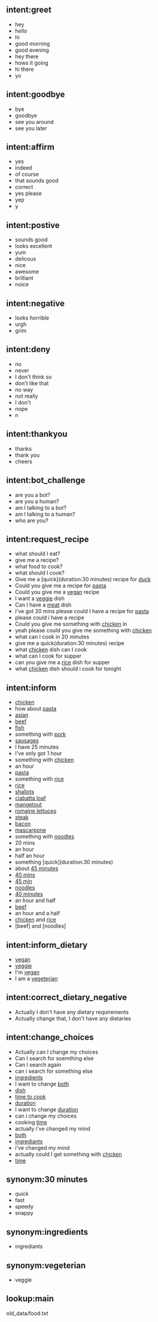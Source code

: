 ## intent:greet
- hey
- hello
- hi
- good morning
- good evening
- hey there
- hows it going
- hi there
- yo

## intent:goodbye
- bye
- goodbye
- see you around
- see you later

## intent:affirm
- yes
- indeed
- of course
- that sounds good
- correct
- yes please
- yep
- y

## intent:postive
- sounds good
- looks excellent
- yum
- delicous
- nice
- awesome
- brilliant
- noice

## intent:negative
- looks horrible
- urgh
- grim

## intent:deny
- no
- never
- I don't think so
- don't like that
- no way
- not really
- I don't
- nope
- n

## intent:thankyou
- thanks
- thank you
- cheers

## intent:bot_challenge
- are you a bot?
- are you a human?
- am I talking to a bot?
- am I talking to a human?
- who are you?

## intent:request_recipe
- what should I eat?
- give me a recipe?
- what food to cook?
- what should I cook?
- Give me a [quick](duration:30 minutes) recipe for [duck](main)
- Could you give me a recipe for [pasta](main)
- Could you give me a [vegan](dietary) recipe
- I want a [veggie](dietary:vegeterian) dish
- Can I have a [meat](dietary) dish
- I've got 20 mins please could I have a recipe for [pasta](main)
- please could i have a recipe
- Could you give me something with [chicken](main) in
- yeah please could you give me something with [chicken](main)
- what can I cook in 20 minutes
- give me a quick(duration:30 minutes) recipe
- what [chicken](main) dish can I cook
- what can I cook for supper
- can you give me a [rice](main) dish for supper
- what [chicken](main) dish should i cook for tonight

## intent:inform
- [chicken](main)
- how about [pasta](main)
- [asian](main)
- [beef](main)
- [fish](main)
- something with [pork](main)
- [sausages](main)
- I have 25 minutes
- I've only got 1 hour
- something with [chicken](main)
- an hour
- [pasta](main)
- something with [rice](main)
- [rice](main)
- [shallots](main)
- [ciabatta loaf](main)
- [mangetout](main)
- [romaine lettuces](main)
- [steak](main)
- [bacon](main)
- [mascarpone](main)
- something with [noodles](main)
- 20 mins
- an hour
- half an hour
- something [quick](duration:30 minutes)
- about [45 minutes](duration)
- [40 mins](duration)
- [45 min](duration)
- [noodles](main)
- [40 minutes](duration)
- an hour and half
- [beef](main)
- an hour and a half
- [chicken](main) and [rice](main)
- [beef] and [noodles]

## intent:inform_dietary
- [vegan](dietary)
- [veggie](dietary:vegeterian)
- I'm [vegan](dietary)
- I am a [vegeterian](dietary)

## intent:correct_dietary_negative
- Actually I don't have any dietary requirements
- Actually change that, I don't have any dietaries

## intent:change_choices
- Actually can I change my choices
- Can I search for soemthing else
- Can I search again
- can i search for something else
- [ingredients](change_main)
- I want to change [both](change_both)
- [dish](change_main)
- [time to cook](change_duration)
- [duration](change_duration)
- I want to change [duration](change_duration)
- can i change my choices
- cooking [time](change_duration)
- actually i've changed my mind
- [both](change_both)
- [ingrediants](change_main:ingredients)
- i've changed my mind
- actually could I get something with [chicken](main)
- [time](change_duration)

## synonym:30 minutes
- quick
- fast
- speedy
- snappy

## synonym:ingredients
- ingrediants

## synonym:vegeterian
- veggie

## lookup:main
  old_data/food.txt
